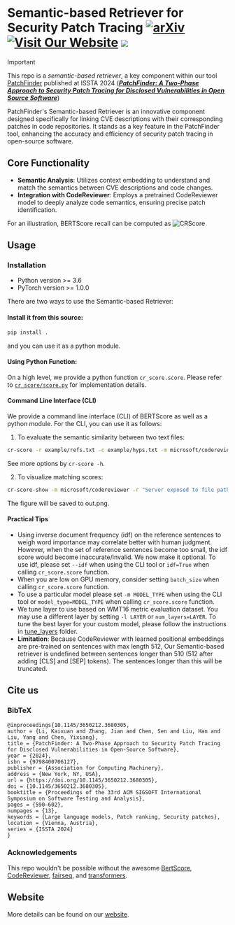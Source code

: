 # Semantic-based Retriever for Security Patch Tracing [![arXiv](https://img.shields.io/badge/arXiv-<2407.17065>-<COLOR>.svg)](https://arxiv.org/abs/2407.17065) [![Visit Our Website](https://img.shields.io/badge/Google_Site-_PatchFinder-blue)](https://sites.google.com/view/issta2024-patchfinder/home) [![](https://img.shields.io/badge/ISSTA-2024-blue?style=flat-square)](https://2024.issta.org/)


> [!IMPORTANT]
>
> This repo is a *semantic-based retriever*, a key component within our tool [PatchFinder](https://github.com/MarkLee131/PatchFinder) published at ISSTA 2024 ([*****PatchFinder: A Two-Phase Approach to Security Patch Tracing for Disclosed Vulnerabilities in Open Source Software*****](https://dl.acm.org/doi/10.1145/3650212.3680305)) 




PatchFinder's Semantic-based Retriever is an innovative component designed specifically for linking CVE descriptions with their corresponding patches in code repositories. It stands as a key feature in the PatchFinder tool, enhancing the accuracy and efficiency of security patch tracing in open-source software.

## Core Functionality
- **Semantic Analysis**: Utilizes context embedding to understand and match the semantics between CVE descriptions and code changes.
- **Integration with CodeReviewer**: Employs a pretrained CodeReviewer model to deeply analyze code semantics, ensuring precise patch identification.


For an illustration, BERTScore recall can be computed as
![](./semantic_retriever.png "CRScore")


## Usage

### Installation
* Python version >= 3.6
* PyTorch version >= 1.0.0

There are two ways to use the Semantic-based Retriever:

#### Install it from this source:
```sh
pip install .
```
and you can use it as a python module.

#### Using Python Function:

On a high level, we provide a python function `cr_score.score`. 
Please refer to [`cr_score/score.py`](./bert_score/score.py) for implementation details.



#### Command Line Interface (CLI)
We provide a command line interface (CLI) of BERTScore as well as a python module. 
For the CLI, you can use it as follows:
1. To evaluate the semantic similarity between two text files:

```sh
cr-score -r example/refs.txt -c example/hyps.txt -m microsoft/codereviewer
```

See more options by `cr-score -h`.


2. To visualize matching scores:
```sh
cr-score-show -m microsoft/codereviewer -r "Server exposed to file path traversal" -c "set up strict file path validation" -f out.png
```
The figure will be saved to out.png.


#### Practical Tips

* Using inverse document frequency (idf) on the reference
  sentences to weigh word importance  may correlate better with human judgment.
  However, when the set of reference sentences become too small, the idf score 
  would become inaccurate/invalid.
  We now make it optional. To use idf,
  please set `--idf` when using the CLI tool or
  `idf=True` when calling `cr_score.score` function.
* When you are low on GPU memory, consider setting `batch_size` when calling
  `cr_score.score` function.
* To use a particular model please set `-m MODEL_TYPE` when using the CLI tool
  or `model_type=MODEL_TYPE` when calling `cr_score.score` function. 
* We tune layer to use based on WMT16 metric evaluation dataset. You may use a
  different layer by setting `-l LAYER` or `num_layers=LAYER`. To tune the best layer for your custom model, please follow the instructions in [tune_layers](tune_layers) folder.
* __Limitation__: Because CodeReviewer with learned positional embeddings are pre-trained on sentences with max length 512, Our Semantic-based retriever is undefined between sentences longer than 510 (512 after adding \[CLS\] and \[SEP\] tokens). The sentences longer than this will be truncated. 

## Cite us

### BibTeX

```
@inproceedings{10.1145/3650212.3680305,
author = {Li, Kaixuan and Zhang, Jian and Chen, Sen and Liu, Han and Liu, Yang and Chen, Yixiang},
title = {PatchFinder: A Two-Phase Approach to Security Patch Tracing for Disclosed Vulnerabilities in Open-Source Software},
year = {2024},
isbn = {9798400706127},
publisher = {Association for Computing Machinery},
address = {New York, NY, USA},
url = {https://doi.org/10.1145/3650212.3680305},
doi = {10.1145/3650212.3680305},
booktitle = {Proceedings of the 33rd ACM SIGSOFT International Symposium on Software Testing and Analysis},
pages = {590–602},
numpages = {13},
keywords = {Large language models, Patch ranking, Security patches},
location = {Vienna, Austria},
series = {ISSTA 2024}
}
```

### Acknowledgements

This repo wouldn't be possible without the awesome [BertScore](https://github.com/Tiiiger/bert_score), [CodeReviewer](https://huggingface.co/microsoft/codereviewer), [fairseq](https://github.com/pytorch/fairseq), and [transformers](https://github.com/huggingface/transformers).


## Website

More details can be found on our [website](https://sites.google.com/view/issta2024-patchfinder/home). 


